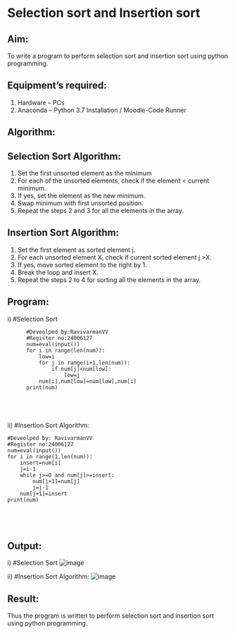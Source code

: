 # Selection sort and Insertion sort
## Aim:
To write a program to perform selection sort and insertion sort using python programming.
## Equipment’s required:
1.	Hardware – PCs
2.	Anaconda – Python 3.7 Installation / Moodle-Code Runner
## Algorithm:
## Selection Sort Algorithm:
1.	Set the first unsorted element as the minimum
2.	For each of the unsorted elements, check if the element < current minimum.
3.	If yes, set the element as the new minimum.
4.	Swap minimum with first unsorted position.
5.	Repeat the steps 2 and 3 for all the elements in the array.
## Insertion Sort Algorithm:
1.	Set the first element as sorted element j.
2.	For each unsorted element X, check if current sorted element j >X.
3.	If yes, move sorted element to the right by 1.
4.	Break the loop and insert X.
5.	Repeat the steps 2 to 4 for sorting all the elements in the array.
## Program:
i)	#Selection Sort
```
      #Deveolped by:RavivarmanVV
      #Register no:24006127
      num=eval(input())
      for i in range(len(num)):
          low=i
          for j in range(i+1,len(num)):
              if num[j]<num[low]:
                  low=j
          num[i],num[low]=num[low],num[i]
      print(num)





```
ii)  #Insertion Sort Algorithm:
```
#Deveolped by: RavivarmanVV
#Register no:24006127
num=eval(input())
for i in range(1,len(num)):
    insert=num[i]
    j=i-1
    while j>=0 and num[j]>=insert:
        num[j+1]=num[j]
        j=j-1
    num[j+1]=insert
print(num)





```

## Output:
i)	#Selection Sort
![image](https://github.com/user-attachments/assets/8699ec6b-81da-4345-8d21-1f1e1ec85390)

ii)  #Insertion Sort Algorithm:
![image](https://github.com/user-attachments/assets/e5046987-df52-43eb-8bde-1017b02c49e3)




## Result:
Thus the program is written to perform selection sort and insertion sort using python programming.
